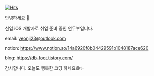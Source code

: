 <div>
  
  [![Hits](https://hits.seeyoufarm.com/api/count/incr/badge.svg?url=https%3A%2F%2Fgithub.com%2Fcalliyeonji&count_bg=%23C99EEF&title_bg=%23CCCCCC&icon=smugmug.svg&icon_color=%23ffffff&title=hits&edge_flat=false)](https://hits.seeyoufarm.com)

</div>

<div>
  안녕하세요 👋
  
  신입 iOS 개발자로 취업 준비 중인 연두부입니다.
  
  email: yeonji23@outlook.com
  
  notion: https://www.notion.so/14a6920f8b04429591b1048187ace620
  
  blog: https://db-foot.tistory.com/
  
  감사합니다.
  오늘도 행복한 코딩 하세요😄✨
</div>

<!--
**calliyeonji/calliyeonji** is a ✨ _special_ ✨ repository because its `README.md` (this file) appears on your GitHub profile.

Here are some ideas to get you started:

- 🔭 I’m currently working on ...
- 🌱 I’m currently learning ...
- 👯 I’m looking to collaborate on ...
- 🤔 I’m looking for help with ...
- 💬 Ask me about ...
- 📫 How to reach me: ...
- 😄 Pronouns: ...
- ⚡ Fun fact: ...
-->
